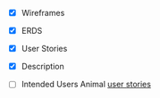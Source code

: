 * [X] Wireframes
* [X] ERDS
* [X] User Stories
* [X] Description 


* [ ] Intended Users
Animal [user stories](docs/user-stories.md)
 
##